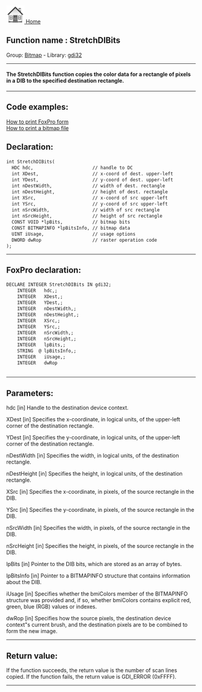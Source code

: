 [<img src="../../images/home.png"> Home ](https://github.com/VFPX/Win32API)  

## Function name : StretchDIBits
Group: [Bitmap](../../functions_group.md#Bitmap)  -  Library: [gdi32](../../Libraries.md#gdi32)  
***  


#### The StretchDIBits function copies the color data for a rectangle of pixels in a DIB to the specified destination rectangle.
***  


## Code examples:
[How to print FoxPro form](../../samples/sample_158.md)  
[How to print a bitmap file](../../samples/sample_211.md)  

## Declaration:
```foxpro  
int StretchDIBits(
  HDC hdc,                      // handle to DC
  int XDest,                    // x-coord of dest. upper-left
  int YDest,                    // y-coord of dest. upper-left
  int nDestWidth,               // width of dest. rectangle
  int nDestHeight,              // height of dest. rectangle
  int XSrc,                     // x-coord of src upper-left
  int YSrc,                     // y-coord of src upper-left
  int nSrcWidth,                // width of src rectangle
  int nSrcHeight,               // height of src rectangle
  CONST VOID *lpBits,           // bitmap bits
  CONST BITMAPINFO *lpBitsInfo, // bitmap data
  UINT iUsage,                  // usage options
  DWORD dwRop                   // raster operation code
);  
```  
***  


## FoxPro declaration:
```foxpro  
DECLARE INTEGER StretchDIBits IN gdi32;
	INTEGER   hdc,;
	INTEGER   XDest,;
	INTEGER   YDest,;
	INTEGER   nDestWidth,;
	INTEGER   nDestHeight,;
	INTEGER   XSrc,;
	INTEGER   YSrc,;
	INTEGER   nSrcWidth,;
	INTEGER   nSrcHeight,;
	INTEGER   lpBits,;
	STRING  @ lpBitsInfo,;
	INTEGER   iUsage,;
	INTEGER   dwRop
  
```  
***  


## Parameters:
hdc 
[in] Handle to the destination device context. 

XDest 
[in] Specifies the x-coordinate, in logical units, of the upper-left corner of the destination rectangle. 

YDest 
[in] Specifies the y-coordinate, in logical units, of the upper-left corner of the destination rectangle. 

nDestWidth 
[in] Specifies the width, in logical units, of the destination rectangle. 

nDestHeight 
[in] Specifies the height, in logical units, of the destination rectangle. 

XSrc 
[in] Specifies the x-coordinate, in pixels, of the source rectangle in the DIB. 

YSrc 
[in] Specifies the y-coordinate, in pixels, of the source rectangle in the DIB. 

nSrcWidth 
[in] Specifies the width, in pixels, of the source rectangle in the DIB. 

nSrcHeight 
[in] Specifies the height, in pixels, of the source rectangle in the DIB. 

lpBits 
[in] Pointer to the DIB bits, which are stored as an array of bytes.

lpBitsInfo 
[in] Pointer to a BITMAPINFO structure that contains information about the DIB. 

iUsage 
[in] Specifies whether the bmiColors member of the BITMAPINFO structure was provided and, if so, whether bmiColors contains explicit red, green, blue (RGB) values or indexes. 

dwRop 
[in] Specifies how the source pixels, the destination device context"s current brush, and the destination pixels are to be combined to form the new image.   
***  


## Return value:
If the function succeeds, the return value is the number of scan lines copied. If the function fails, the return value is GDI_ERROR (0xFFFF).  
***  

